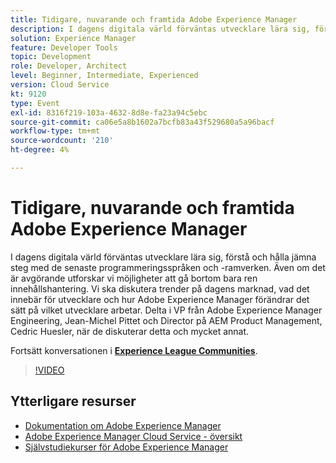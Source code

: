 ```yaml
---
title: Tidigare, nuvarande och framtida Adobe Experience Manager
description: I dagens digitala värld förväntas utvecklare lära sig, förstå och hålla jämna steg med de senaste programmeringsspråken och -ramverken. Även om det är avgörande utforskar vi möjligheter att gå bortom bara ren innehållshantering. Vi ska diskutera trender på dagens marknad, vad det innebär för utvecklare och hur Adobe Experience Manager förändrar det sätt på vilket utvecklare arbetar. Delta i VP från Adobe Experience Manager Engineering, Jean-Michel Pittet och Director på AEM Product Management, Cedric Huesler, när de diskuterar detta och mycket annat.
solution: Experience Manager
feature: Developer Tools
topic: Development
role: Developer, Architect
level: Beginner, Intermediate, Experienced
version: Cloud Service
kt: 9120
type: Event
exl-id: 8316f219-103a-4632-8d8e-fa23a94c5ebc
source-git-commit: ca06e5a8b1602a7bcfb83a43f529680a5a96bacf
workflow-type: tm+mt
source-wordcount: '210'
ht-degree: 4%

---
```


# Tidigare, nuvarande och framtida Adobe Experience Manager

I dagens digitala värld förväntas utvecklare lära sig, förstå och hålla jämna steg med de senaste programmeringsspråken och -ramverken. Även om det är avgörande utforskar vi möjligheter att gå bortom bara ren innehållshantering. Vi ska diskutera trender på dagens marknad, vad det innebär för utvecklare och hur Adobe Experience Manager förändrar det sätt på vilket utvecklare arbetar. Delta i VP från Adobe Experience Manager Engineering, Jean-Michel Pittet och Director på AEM Product Management, Cedric Huesler, när de diskuterar detta och mycket annat.

Fortsätt konversationen i **[Experience League Communities](https://adobe.ly/2WrPvNj)**.

>[!VIDEO](https://video.tv.adobe.com/v/337528/?quality=12&learn=on&hidetitle=true)

## Ytterligare resurser

- [Dokumentation om Adobe Experience Manager ](https://experienceleague.adobe.com/docs/experience-manager-cloud-service.html)
- [Adobe Experience Manager Cloud Service - översikt](https://experienceleague.adobe.com/docs/experience-manager-cloud-service/overview/home.html)
- [Självstudiekurser för Adobe Experience Manager](https://experienceleague.adobe.com/docs/experience-manager-tutorials.html)

